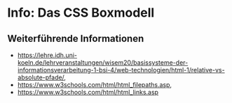 # Info: Das CSS Boxmodell


## Weiterführende Informationen
- https://lehre.idh.uni-koeln.de/lehrveranstaltungen/wisem20/basissysteme-der-informationsverarbeitung-1-bsi-4/web-technologien/html-1/relative-vs-absolute-pfade/,
- https://www.w3schools.com/html/html_filepaths.asp,
- https://www.w3schools.com/html/html_links.asp